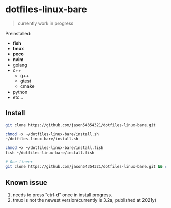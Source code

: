 # dotfiles-linux-bare
> currently work in progress

Preinstalled:
* **fish**
* **tmux**
* **peco**
* **nvim**
* golang
* c++
  * g++
  * gtest
  * cmake
* python
* etc...

## Install
```bash
git clone https://github.com/jason54354321/dotfiles-linux-bare.git

chmod +x ~/dotfiles-linux-bare/install.sh 
~/dotfiles-linux-bare/install.sh

chmod +x ~/dotfiles-linux-bare/install.fish
fish ~/dotfiles-linux-bare/install.fish

# One lineer
git clone https://github.com/jason54354321/dotfiles-linux-bare.git && chmod +x ~/dotfiles-linux-bare/install.sh && chmod +x ~/dotfiles-linux-bare/install.fish && ~/dotfiles-linux-bare/install.sh && fish ~/dotfiles-linux-bare/install.fish
```

## Known issue
1. needs to press "ctrl-d" once in install progress.
2. tmux is not the newest version(currently is 3.2a, published at 2021y)
